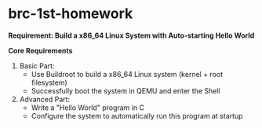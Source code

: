 # brc-1st-homework
**Requirement: Build a x86_64 Linux System with Auto-starting Hello World**

**Core Requirements**

1. Basic Part:
   - Use Buildroot to build a x86_64 Linux system (kernel + root filesystem)
   - Successfully boot the system in QEMU and enter the Shell
2. Advanced Part:
   - Write a "Hello World" program in C
   - Configure the system to automatically run this program at startup

